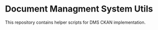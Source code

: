 # Document Managment System Utils
This repository contains helper scripts for DMS CKAN implementation.